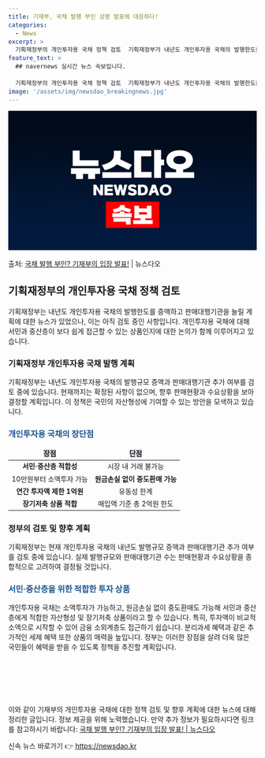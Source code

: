 ```yaml
---
title: 기재부, 국채 발행 부인 성명 발표에 대응하다!
categories:
  - News
excerpt: >
  기획재정부의 개인투자용 국채 정책 검토  기획재정부가 내년도 개인투자용 국채의 발행한도를 증액하고 판매대행기…
feature_text: >
  ## navernews 실시간 뉴스 속보입니다.

  기획재정부의 개인투자용 국채 정책 검토  기획재정부가 내년도 개인투자용 국채의 발행한도를 증액하고 판매대행기…
image: '/assets/img/newsdao_breakingnews.jpg'
---
```


![뉴스다오 속보](/assets/img/newsdao_breakingnews.jpg)

<p>출처: <a href="https://newsdao.kr/4209" rel="dofollow">국채 발행 부인? 기재부의 입장 발표!</a> | 뉴스다오</p>

<h2 data-ke-size="size26">기획재정부의 개인투자용 국채 정책 검토</h2>
<p data-ke-size="size16">기획재정부는 내년도 개인투자용 국채의 발행한도를 증액하고 판매대행기관을 늘릴 계획에 대한 뉴스가 있었으나, 이는 아직 검토 중인 사항입니다. 개인투자용 국채에 대해 서민과 중산층이 보다 쉽게 접근할 수 있는 상품인지에 대한 논의가 함께 이루어지고 있습니다.</p>

<h3>기획재정부 개인투자용 국채 발행 계획</h3>
<p data-ke-size="size16">기획재정부는 내년도 개인투자용 국채의 발행규모 증액과 판매대행기관 추가 여부를 검토 중에 있습니다. 현재까지는 확정된 사항이 없으며, 향후 판매현황과 수요상황을 보아 결정할 계획입니다. 이 정책은 국민의 자산형성에 기여할 수 있는 방안을 모색하고 있습니다.</p>

<h3><b><span style="color: #1a5490;">개인투자용 국채의 장단점</span></b></h3>
<table>
<thead>
<tr>
<td style="text-align: center; height: 17px;"><b><span style="background-color: #21538527;">장점</span></b></td>
<td style="text-align: center; height: 17px;"><b><span style="background-color: #21538527;">단점</span></b></td>
</tr>
</thead>
<tbody>
<tr>
<td style="text-align: center; height: 17px;"><b>서민·중산층 적합성</b></td>
<td style="text-align: center; height: 17px;">시장 내 거래 불가능</td>
</tr>
<tr>
<td style="text-align: center; height: 17px;">10만원부터 소액투자 가능</td>
<td style="text-align: center; height: 17px;"><b>원금손실 없이 중도환매 가능</b></td>
</tr>
<tr>
<td style="text-align: center; height: 17px;"><b>연간 투자액 제한 1억원</b></td>
<td style="text-align: center; height: 17px;">유동성 한계</td>
</tr>
<tr>
<td style="text-align: center; height: 17px;"><b>장기저축 상품 적합</b></td>
<td style="text-align: center; height: 17px;">매입액 기준 총 2억원 한도</td>
</tr>
</tbody>
</table>

<h3>정부의 검토 및 향후 계획</h3>
<p data-ke-size="size16">기획재정부는 현재 개인투자용 국채의 내년도 발행규모 증액과 판매대행기관 추가 여부를 검토 중에 있습니다. 실제 발행규모와 판매대행기관 수는 판매현황과 수요상황을 종합적으로 고려하여 결정될 것입니다.</p>

<h3><b><span style="color: #1a5490;">서민·중산층을 위한 적합한 투자 상품</span></b></h3>
<p data-ke-size="size16">개인투자용 국채는 소액투자가 가능하고, 원금손실 없이 중도환매도 가능해 서민과 중산층에게 적합한 자산형성 및 장기저축 상품이라고 할 수 있습니다. 특히, 투자액이 비교적 소액으로 시작할 수 있어 금융 소외계층도 접근하기 쉽습니다. 분리과세 혜택과 같은 추가적인 세제 혜택 또한 상품의 매력을 높입니다. 정부는 이러한 장점을 살려 더욱 많은 국민들이 혜택을 받을 수 있도록 정책을 추진할 계획입니다.</p>

<p data-ke-size="size16">&nbsp;</p>
<p data-ke-size="size16">&nbsp;</p>
<p data-ke-size="size16">&nbsp;</p>

이와 같이 기재부의 개인투자용 국채에 대한 정책 검토 및 향후 계획에 대한 뉴스에 대해 정리한 글입니다. 정보 제공을 위해 노력했습니다. 만약 추가 정보가 필요하시다면 링크를 참고하시기 바랍니다: [국채 발행 부인? 기재부의 입장 발표! | 뉴스다오](https://newsdao.kr/4209) 

신속 뉴스 바로가기 👉 <a href="https://newsdao.kr" rel="dofollow">https://newsdao.kr</a>


